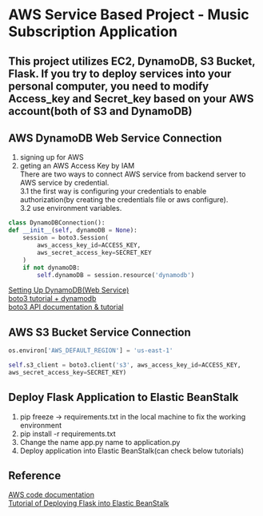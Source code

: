 # AWS Service Based Project - Music Subscription Application
   
## This project utilizes EC2, DynamoDB, S3 Bucket, Flask. If you try to deploy services into your personal computer, you need to modify Access_key and Secret_key based on your AWS account(both of S3 and DynamoDB)

## AWS DynamoDB Web Service Connection
1. signing up for AWS  
2. geting an AWS Access Key by IAM  
There are two ways to connect AWS service from backend server to AWS service by credential.    
3.1 the first way is configuring your credentials to enable authorization(by creating the credentials file or aws configure).  
3.2 use environment variables.   
```python
class DynamoDBConnection():
def __init__(self, dynamoDB = None):
    session = boto3.Session(
        aws_access_key_id=ACCESS_KEY,
        aws_secret_access_key=SECRET_KEY
    )
    if not dynamoDB:
        self.dynamoDB = session.resource('dynamodb')
```
[Setting Up DynamoDB(Web Service)](https://docs.aws.amazon.com/amazondynamodb/latest/developerguide/SettingUp.DynamoWebService.html)  
[boto3 tutorial + dynamodb](https://www.section.io/engineering-education/python-boto3-and-amazon-dynamodb-programming-tutorial/
)  
[boto3 API documentation & tutorial](https://boto3.amazonaws.com/v1/documentation/api/latest/guide/dynamodb.html
)

## AWS S3 Bucket Service Connection
```python
os.environ['AWS_DEFAULT_REGION'] = 'us-east-1'

self.s3_client = boto3.client('s3', aws_access_key_id=ACCESS_KEY,
aws_secret_access_key=SECRET_KEY)

```

## Deploy Flask Application to Elastic BeanStalk
1. pip freeze -> requirements.txt in the local machine to fix the working environment  
2. pip install -r requirements.txt  
3. Change the name app.py name to application.py  
4. Deploy application into Elastic BeanStalk(can check below tutorials)  




## Reference
[AWS code documentation](https://docs.aws.amazon.com/code-samples/latest/catalog/python-dynamodb-TryDax-01-create-table.py.html
)  
[Tutorial of Deploying Flask into Elastic BeanStalk](https://www.youtube.com/watch?v=dhHOzye-Rms&list=LL&index=17)


